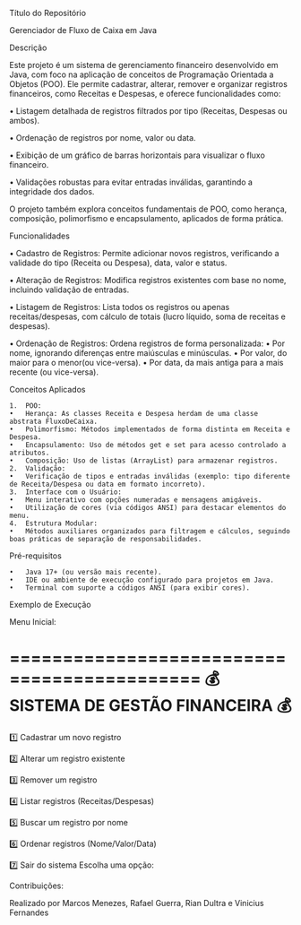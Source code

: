 Título do Repositório

Gerenciador de Fluxo de Caixa em Java

Descrição

Este projeto é um sistema de gerenciamento financeiro desenvolvido em Java, com foco na aplicação de conceitos de Programação Orientada a Objetos (POO). Ele permite cadastrar, alterar, remover e organizar registros financeiros, como Receitas e Despesas, e oferece funcionalidades como:
	
 •	Listagem detalhada de registros filtrados por tipo (Receitas, Despesas ou ambos).
	
 •	Ordenação de registros por nome, valor ou data.
	
 •	Exibição de um gráfico de barras horizontais para visualizar o fluxo financeiro.
	
 •	Validações robustas para evitar entradas inválidas, garantindo a integridade dos dados.

O projeto também explora conceitos fundamentais de POO, como herança, composição, polimorfismo e encapsulamento, aplicados de forma prática.

Funcionalidades

	
 •	Cadastro de Registros:
Permite adicionar novos registros, verificando a validade do tipo (Receita ou Despesa), data, valor e status.
	
 •	Alteração de Registros:
Modifica registros existentes com base no nome, incluindo validação de entradas.
	
 •	Listagem de Registros:
Lista todos os registros ou apenas receitas/despesas, com cálculo de totais (lucro líquido, soma de receitas e despesas).
	
 •	Ordenação de Registros:
Ordena registros de forma personalizada:
	•	Por nome, ignorando diferenças entre maiúsculas e minúsculas.
	•	Por valor, do maior para o menor(ou vice-versa).
	•	Por data, da mais antiga para a mais recente (ou vice-versa).


Conceitos Aplicados

	1.	POO:
	•	Herança: As classes Receita e Despesa herdam de uma classe abstrata FluxoDeCaixa.
	•	Polimorfismo: Métodos implementados de forma distinta em Receita e Despesa.
	•	Encapsulamento: Uso de métodos get e set para acesso controlado a atributos.
	•	Composição: Uso de listas (ArrayList) para armazenar registros.
	2.	Validação:
	•	Verificação de tipos e entradas inválidas (exemplo: tipo diferente de Receita/Despesa ou data em formato incorreto).
	3.	Interface com o Usuário:
	•	Menu interativo com opções numeradas e mensagens amigáveis.
	•	Utilização de cores (via códigos ANSI) para destacar elementos do menu.
	4.	Estrutura Modular:
	•	Métodos auxiliares organizados para filtragem e cálculos, seguindo boas práticas de separação de responsabilidades.

Pré-requisitos

	•	Java 17+ (ou versão mais recente).
	•	IDE ou ambiente de execução configurado para projetos em Java.
	•	Terminal com suporte a códigos ANSI (para exibir cores).

Exemplo de Execução

Menu Inicial:

============================================
       💰 SISTEMA DE GESTÃO FINANCEIRA 💰
============================================

1️⃣  Cadastrar um novo registro

2️⃣  Alterar um registro existente

3️⃣  Remover um registro

4️⃣  Listar registros (Receitas/Despesas)

5️⃣  Buscar um registro por nome

6️⃣  Ordenar registros (Nome/Valor/Data)

7️⃣  Sair do sistema
Escolha uma opção:

Contribuições:

Realizado por Marcos Menezes, Rafael Guerra, Rian Dultra e Vinicius Fernandes
